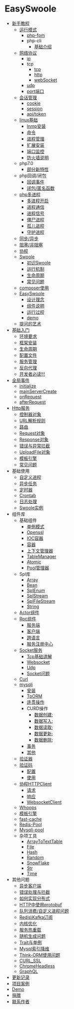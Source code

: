 # EasySwoole
- [新手教程](noobCourse/Introduction.md)
    - [运行模式](noobCourse/RunMode/Introduction.md)
        - [php-fpm](noobCourse/RunMode/php-fpm.md)
        - php-cli
            - [基础介绍](noobCourse/RunMode/php-cli/Introduction.md)
    - [网络协议](noobCourse/NetworkrPotocol/Introduction.md)
        - [ip](noobCourse/NetworkrPotocol/ip.md)
        - tcp
            - [tcp](noobCourse/NetworkrPotocol/tcp/tcp.md)
            - [http](noobCourse/NetworkrPotocol/tcp/http.md)
            - [webSocket](noobCourse/NetworkrPotocol/tcp/websocket.md)
        - [udp](noobCourse/NetworkrPotocol/udp.md)
        - [port端口](noobCourse/NetworkrPotocol/port.md)
    - [会话管理](noobCourse/Conversation/Introduction.md)
        - [cookie](noobCourse/Conversation/Cookie.md)
        - [session](noobCourse/Conversation/Session.md)
        - [api/token](noobCourse/Conversation/token.md)
    - [linux基础](noobCourse/Linux/Introduction.md)
        - [lnmp安装](noobCourse/Linux/Lnmp.md)
        - [命令](noobCourse/Linux/Command.md)
        - [进程管理](noobCourse/Linux/Process.md)
        - [扩展安装](noobCourse/Linux/Extention.md)
        - [端口监控](noobCourse/Linux/Port.md)
        - [防火墙说明](noobCourse/Linux/Firewall.md)
    - php7.0
        - [部分新特性](noobCourse/PHP/Php7.md)
    - php回调/闭包
        - [回调事件](noobCourse/PHP/Callback.md)
        - [闭包/匿名函数](noobCourse/PHP/Closures.md)
    - [php多进程](noobCourse/PHP/Multiprocess/Introduction.md)
        - [多进程开启](noobCourse/PHP/Multiprocess/fork.md)
        - [进程通信](noobCourse/PHP/Multiprocess/ProcessCommunication.md)
        - [进程信号](noobCourse/PHP/Multiprocess/ProcessSignal.md)
        - [僵尸进程](noobCourse/PHP/Multiprocess/ZombieProcess.md)
        - [孤儿进程](noobCourse/PHP/Multiprocess/OrphanProcess.md)
        - [守护进程](noobCourse/PHP/Multiprocess/Deamon.md)
    - [同步/异步](noobCourse/Sync.md)
    - [阻塞/非阻塞](noobCourse/Block.md)
    - [协程](noobCourse/Coroutine.md)
    - [Swoole]()
        - [初识Swoole](noobCourse/Swoole/Start.md)
        - [运行机制](noobCourse/Swoole/RunningMode.md)
        - [生命周期](noobCourse/Swoole/Lifecycle.md)
        - [常见问题]()
    - [composer使用](noobCourse/Composer.md)
    - [EasySwoole](noobCourse/EasySwoole/Introduction.md)
        - [设计理念](noobCourse/EasySwoole/DesignIdea.md)
        - [组件说明](noobCourse/EasySwoole/Section.md)
        - [运行过程](noobCourse/EasySwoole/RunSteps.md)
        - [demo](noobCourse/EasySwoole/Demo.md)
    - [提问的艺术](noobCourse/ArtOfAskingQuestions.md)
- [基础入门](README.md)
    - [环境要求](Introduction/environment.md)
    - [框架安装](Introduction/install.md)
    - [生命周期](Introduction/lifecycle.md)
    - [配置文件](Introduction/config.md)
    - [服务管理](Introduction/server.md)
    - [反向代理](Introduction/proxy.md)
    - [开发者必读!!!](Introduction/remind.md)
- [全局事件](Event/Introduction.md)
    - [initialize](Event/initialize.md)
    - [mainServerCreate](Event/mainServerCreate.md)
    - [onRequest](Event/onRequest.md)
    - [afterRequest](Event/afterRequest.md)    
- [Http服务](Http/Introduction.md)    
    - [控制器对象](Http/controller.md)
    - [URL解析规则](Http/dispatch.md)
    - [路由](Http/FastRoute.md)
    - [Request对象](Http/request.md)
    - [Response对象](Http/response.md)
    - [错误与异常拦截](Http/exception.md)
    - [UploadFile对象](Http/UploadFile.md)
    - [模板引擎](Http/template.md)
    - [常见问题](Http/problem.md)
- 基础使用
    - [自定义进程](BaseUsage/process.md)
    - [异步任务](BaseUsage/async_task.md)
    - [定时器](BaseUsage/timer.md)
    - [Crontab](BaseUsage/crontab.md)
    - [日志处理](BaseUsage/log.md)
    - [Swoole实例](BaseUsage/ServerManager.md)
- 组件库
    - 基础组件
        - [单例模式](Components/Component/Singleton.md)
        - [Openssl](Components/Component/Openssl.md)
        - [IOC容器](Components/Component/di.md)
        - [容器](Components/Component/Container.md)
        - [上下文管理器](Components/Component/Context.md)
        - [TableManager](Components/table_manager.md)
        - [Atomic](Components/Atomic.md)
        - [Pool管理器](Components/CoroutinePool/pool.md)
    - Spl库
        - [Array](Components/Spl/array.md)
        - [Bean](Components/Spl/bean.md)
        - [SplEnum](Components/Spl/enum.md)
        - [SplStream](Components/Spl/SplStream.md)
        - [SplFileStream](Components/Spl/SplFileStream.md)
        - [String](Components/Spl/string.md)
    - [Actor组件](Components/Actor/actor.md)
    - [Rpc组件](Components/Rpc/Introduction.md)
        - [服务端](Components/Rpc/server.md)
        - [客户端](Components/Rpc/client.md)
        - [跨语言](Components/Rpc/otherPlatform.md)
        - [服务注册中心](Components/Rpc/registerCenter.md)
    - [Socket服务](Components/Socket/Introduction.md)
        - [Tcp基础讲解](Components/Socket/Tcp.md)
        - [Websocket](Components/Socket/WebSocket.md)
        - [Udp](Components/Socket/Udp.md)
        - [Socket问题](Components/Socket/Problem.md)
    - [Curl](Components/Curl/curl.md)
    - [mysqli](Components/mysqli/Introduction.md)
        - [安装](Components/mysqli/install.md)
        - [TpORM](Components/mysqli/TpORM.md)
        - [连贯操作](Components/mysqli/continuous_operation.md)
        - CURD操作
            - [数据创建](Components/mysqli/curd/create_data.md);
            - [数据写入](Components/mysqli/curd/insert_data.md);
            - [数据读取](Components/mysqli/curd/read_data.md);
            - [数据更新](Components/mysqli/curd/update_data.md);
            - [数据删除](Components/mysqli/curd/delete_data.md);
        - [事务](Components/mysqli/Transaction.md)
        - [其他](Components/mysqli/other.md)
    - [验证器](Components/validate.md)
    - [验证码](Components/Verifycode/Introduction.md)
        - [配置](Components/Verifycode/Config.md)
        - [使用](Components/Verifycode/VerifyCode.md)
    - [协程HTTPClient](Components/CoroutineHttpClient/Introduction.md)
        - [请求](Components/CoroutineHttpClient/Request.md)
        - [响应](Components/CoroutineHttpClient/Response.md)
        - [WebsocketClient](Components/CoroutineHttpClient/websocket.md)
    - [Whoops](Components/whoops.md)    
    - [模板引擎](Http/template.md)
    - [fast-cache](Components/fastCache.md)
    - [Redis-Pool](Components/redisPool.md)
    - [Mysqli-pool](Components/mysqlPool.md)
    - 杂项工具
        - [ArrayToTextTable](Components/Tools/ArrayToTextTable.md)
        - [File](Components/Tools/file.md)
        - [Hash](Components/Tools/Hash.md)
        - [Random](Components/Tools/random.md)
        - [SnowFlake](Components/Tools/SnowFlake.md)
        - [Str](Components/Tools/Str.md)
        - [Time](Components/Tools/Time.md)
- 其他问题
    - [异步客户端](Other/AsyncClient.md)
    - [错误处理与拦截](Other/Exception.md)
    - [如何实现分布式](Other/Distribute.md)
    - [HTTP中使用protobuf](Other/Protobuf.md)
    - [队列消费/自定义进程问题](Other/Process.md)
    - [Redis\Kafka订阅](Other/RedisSubscribe.md)
    - [内核优化](Other/KernelOptimization.md)
    - [服务热重载](Other/HotReload.md)
    - [随机生成问题](Other/random.md)
    - [Trait与单例](Other/traitSingleTon.md)
    - [Mysql索引降维](Other/mysqlIndexReduce.md)
    - [Think-ORM使用问题](Other/TpORM.md)
    - [CURL_SSL](Other/curl_ssl.md)
    - [ChromeHeadless](Other/chromeHeadless.md)
    - [GraphQL](Other/GraphQL.md)
- [更新记录](UpdateLog/Introduction.md)
- [项目案例](Case/case.md)
- [Demo](demo.md)
- [捐赠](donate.md)
- [联系作者](contact.md)

